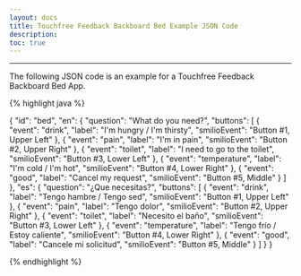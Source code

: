 ```yaml
---
layout: docs
title: Touchfree Feedback Backboard Bed Example JSON Code
description: 
toc: true
---
```


---------------------------------------


The following JSON code is an example for a Touchfree Feedback Backboard Bed App.

{% highlight java %}


{
  "id": "bed",
  "en": {
    "question": "What do you need?",
    "buttons": [
      {
        "event": "drink",
        "label": "I'm hungry / I'm thirsty",
        "smilioEvent": "Button #1, Upper Left"
      },
      {
        "event": "pain",
        "label": "I'm in pain",
        "smilioEvent": "Button #2, Upper Right"
      },
      {
        "event": "toilet",
        "label": "I need to go to the toilet",
        "smilioEvent": "Button #3, Lower Left"
      },
      {
        "event": "temperature",
        "label": "I'm cold / I'm hot",
        "smilioEvent": "Button #4, Lower Right"
      },
      {
        "event": "good",
        "label": "Cancel my request",
        "smilioEvent": "Button #5, Middle"
      }
    ]
  },
  "es": {
    "question": "¿Que necesitas?",
    "buttons": [
      {
        "event": "drink",
        "label": "Tengo hambre / Tengo sed",
        "smilioEvent": "Button #1, Upper Left"
      },
      {
        "event": "pain",
        "label": "Tengo dolor",
        "smilioEvent": "Button #2, Upper Right"
      },
      {
        "event": "toilet",
        "label": "Necesito el baño",
        "smilioEvent": "Button #3, Lower Left"
      },
      {
        "event": "temperature",
        "label": "Tengo frío / Estoy caliente",
        "smilioEvent": "Button #4, Lower Right"
      },
      {
        "event": "good",
        "label": "Cancele mi solicitud",
        "smilioEvent": "Button #5, Middle"
      }
    ]
  }
}


{% endhighlight %}